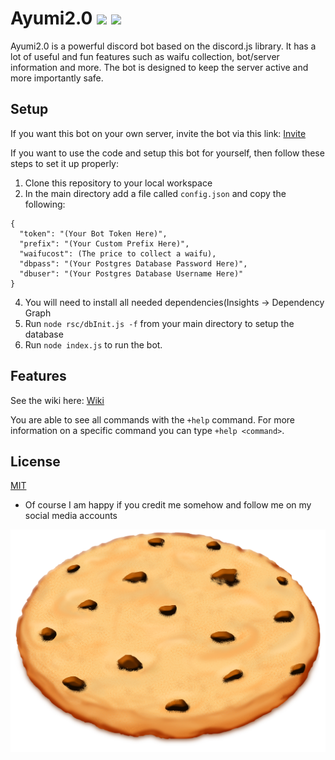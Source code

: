 # Ayumi2.0 ![](https://img.shields.io/github/package-json/v/UltraCookie1780/ayumi-2.0?color=yellow&label=Version) ![](https://img.shields.io/discord/720937574318866432?color=blue&label=Discord&logo=discord&url=https://discord.gg/ZWW6yBFSQk)

Ayumi2.0 is a powerful discord bot based on the discord.js library. It has a lot of useful and fun features such as waifu collection, bot/server information and more. The bot is designed to keep the server active and more importantly safe.

## Setup
If you want this bot on your own server, invite the bot via this link:
[Invite](https://discord.com/api/oauth2/authorize?client_id=690883040636960778&permissions=388160&scope=bot)

If you want to use the code and setup this bot for yourself, then follow these steps to set it up properly:

1. Clone this repository to your local workspace
2. In the main directory add a file called `config.json` and copy the following:
```
{
  "token": "(Your Bot Token Here)",
  "prefix": "(Your Custom Prefix Here)",
  "waifucost": (The price to collect a waifu),
  "dbpass": "(Your Postgres Database Password Here)",
  "dbuser": "(Your Postgres Database Username Here)"
}
```
4. You will need to install all needed dependencies(Insights -> Dependency Graph
5. Run `node rsc/dbInit.js -f` from your main directory to setup the database
6. Run `node index.js` to run the bot.

## Features
See the wiki here: [Wiki](https://github.com/UltraCookie1780/ayumi-2.0/wiki)

You are able to see all commands with the `+help` command. For more information on a specific command you can type `+help <command>`. 

## License
[MIT](https://choosealicense.com/licenses/mit/)
- Of course I am happy if you credit me somehow and follow me on my social media accounts


![](https://raw.githubusercontent.com/UltraCookie1780/ayumi-2.0/master/rsc/img/cookie-3180329_1920.png)
